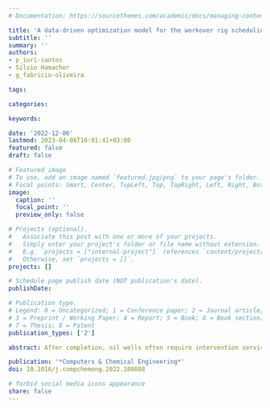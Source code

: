 ```yaml
---
# Documentation: https://sourcethemes.com/academic/docs/managing-content/

title: 'A data-driven optimization model for the workover rig scheduling problem: Case study in an oil company'
subtitle: ''
summary: ''
authors:
- p_iuri-santos 
- Silvio Hamacher
- g_fabricio-oliveira

tags: 

categories: 

keywords: 

date: '2022-12-06'
lastmod: 2023-04-06T16:01:41+03:00
featured: false
draft: false

# Featured image
# To use, add an image named `featured.jpg/png` to your page's folder.
# Focal points: Smart, Center, TopLeft, Top, TopRight, Left, Right, BottomLeft, Bottom, BottomRight.
image:
  caption: ''
  focal_point: ''
  preview_only: false

# Projects (optional).
#   Associate this post with one or more of your projects.
#   Simply enter your project's folder or file name without extension.
#   E.g. `projects = ["internal-project"]` references `content/project/deep-learning/index.md`.
#   Otherwise, set `projects = []`.
projects: []

# Schedule page publish date (NOT publication's date).
publishDate: 

# Publication type.
# Legend: 0 = Uncategorized; 1 = Conference paper; 2 = Journal article;
# 3 = Preprint / Working Paper; 4 = Report; 5 = Book; 6 = Book section;
# 7 = Thesis; 8 = Patent
publication_types: ['2']

abstract: After completion, oil wells often require intervention services to increase productivity, correct oil flow losses, and solve mechanical failures. These interventions, known as workovers, are made using oil rigs, an expensive and scarce resource. The workover rig scheduling problem (WRSP) comprises deciding which wells demanding workovers will be attended to, which rigs will serve them, and when the operations must be performed, minimizing the rig fleet costs and the oil production loss associated with the workover delay. This study presents a data-driven optimization methodology for the WRSP using text mining and regression models to predict the duration of the workover activities and a mixed-integer linear programming model to obtain the solutions for the model. A sensitivity analysis is performed using simulation to measure the impact of the regression error in the solution.

publication: '*Computers & Chemical Engineering*'
doi: 10.1016/j.compchemeng.2022.108088

# forbid social media icons appearance
share: false
---
```


